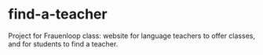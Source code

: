 # find-a-teacher
Project for Frauenloop class: website for language teachers to offer classes, and for students to find a teacher.
